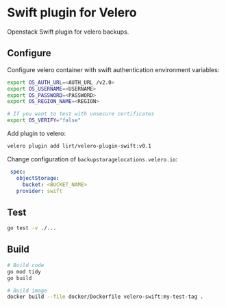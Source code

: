 # Swift plugin for Velero

Openstack Swift plugin for velero backups.

## Configure

Configure velero container with swift authentication environment variables:

```bash
export OS_AUTH_URL=<AUTH_URL /v2.0>
export OS_USERNAME=<USERNAME>
export OS_PASSWORD=<PASSWORD>
export OS_REGION_NAME=<REGION>

# If you want to test with unsecure certificates
export OS_VERIFY="false"
```

Add plugin to velero:

```bash
velero plugin add lirt/velero-plugin-swift:v0.1
```

Change configuration of `backupstoragelocations.velero.io`:

```yaml
 spec:
   objectStorage:
     bucket: <BUCKET_NAME>
   provider: swift
```

## Test

```bash
go test -v ./...
```

## Build

```bash
# Build code
go mod tidy
go build

# Build image
docker build --file docker/Dockerfile velero-swift:my-test-tag .
```
